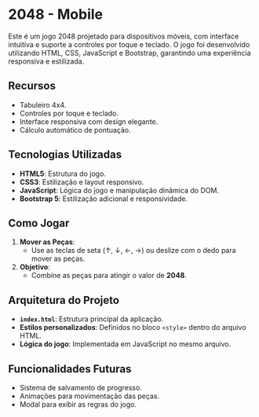 # 2048 - Mobile

Este é um jogo 2048 projetado para dispositivos móveis, com interface intuitiva e suporte a controles por toque e teclado. O jogo foi desenvolvido utilizando HTML, CSS, JavaScript e Bootstrap, garantindo uma experiência responsiva e estilizada.

## Recursos

- Tabuleiro 4x4.
- Controles por toque e teclado.
- Interface responsiva com design elegante.
- Cálculo automático de pontuação.

## Tecnologias Utilizadas

- **HTML5**: Estrutura do jogo.
- **CSS3**: Estilização e layout responsivo.
- **JavaScript**: Lógica do jogo e manipulação dinâmica do DOM.
- **Bootstrap 5**: Estilização adicional e responsividade.

## Como Jogar

1. **Mover as Peças**:
   - Use as teclas de seta (↑, ↓, ←, →) ou deslize com o dedo para mover as peças.
2. **Objetivo**:
   - Combine as peças para atingir o valor de **2048**.

## Arquitetura do Projeto

- **`index.html`**: Estrutura principal da aplicação.
- **Estilos personalizados**: Definidos no bloco `<style>` dentro do arquivo HTML.
- **Lógica do jogo**: Implementada em JavaScript no mesmo arquivo.

## Funcionalidades Futuras

- Sistema de salvamento de progresso.
- Animações para movimentação das peças.
- Modal para exibir as regras do jogo.
